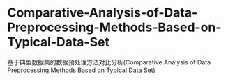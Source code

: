# Comparative-Analysis-of-Data-Preprocessing-Methods-Based-on-Typical-Data-Set
基于典型数据集的数据预处理方法对比分析(Comparative Analysis of Data Preprocessing Methods Based on Typical Data Set)
